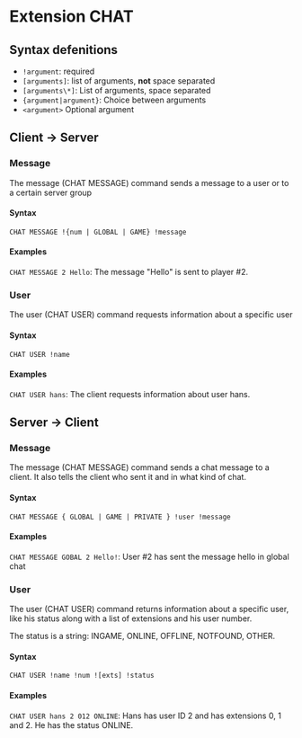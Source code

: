 # Extension CHAT

## Syntax defenitions

- `!argument`: required
- `[arguments]`: list of arguments, __not__ space separated
- `[arguments\*]`: List of arguments, space separated
- `{argument|argument}`: Choice between arguments
- `<argument>` Optional argument

## Client -> Server

### Message

The message (CHAT MESSAGE) command sends a message to a user or to a certain server group

#### Syntax

`CHAT MESSAGE !{num | GLOBAL | GAME} !message`

#### Examples

`CHAT MESSAGE 2 Hello`: The message "Hello" is sent to player #2.

### User

The user (CHAT USER) command requests information about a specific user

#### Syntax

`CHAT USER !name`

#### Examples

`CHAT USER hans`: The client requests information about user hans.

## Server -> Client

### Message

The message (CHAT MESSAGE) command sends a chat message to a client. It also tells the client who sent it and in what kind of chat.

#### Syntax

`CHAT MESSAGE { GLOBAL | GAME | PRIVATE } !user !message`

#### Examples

`CHAT MESSAGE GOBAL 2 Hello!`: User #2 has sent the message hello in global chat

### User

The user (CHAT USER) command returns information about a specific user, like his status along with a list of extensions and his user number.

The status is a string: INGAME, ONLINE, OFFLINE, NOTFOUND, OTHER.

#### Syntax

`CHAT USER !name !num ![exts] !status`

#### Examples

`CHAT USER hans 2 012 ONLINE`: Hans has user ID 2 and has extensions 0, 1 and 2. He has the status ONLINE.

